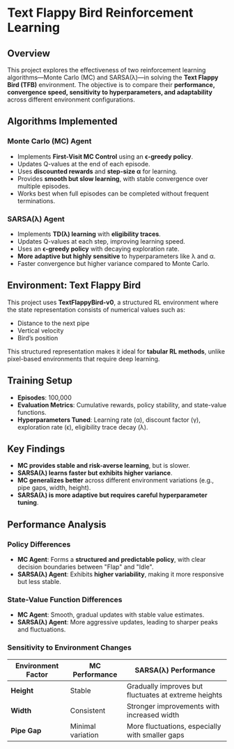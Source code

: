 # Text Flappy Bird Reinforcement Learning

## Overview
This project explores the effectiveness of two reinforcement learning algorithms—Monte Carlo (MC) and SARSA(λ)—in solving the **Text Flappy Bird (TFB)** environment. The objective is to compare their **performance, convergence speed, sensitivity to hyperparameters, and adaptability** across different environment configurations.

## Algorithms Implemented
### Monte Carlo (MC) Agent
- Implements **First-Visit MC Control** using an **ϵ-greedy policy**.
- Updates Q-values at the end of each episode.
- Uses **discounted rewards** and **step-size α** for learning.
- Provides **smooth but slow learning**, with stable convergence over multiple episodes.
- Works best when full episodes can be completed without frequent terminations.

### SARSA(λ) Agent
- Implements **TD(λ) learning** with **eligibility traces**.
- Updates Q-values at each step, improving learning speed.
- Uses an **ϵ-greedy policy** with decaying exploration rate.
- **More adaptive but highly sensitive** to hyperparameters like λ and α.
- Faster convergence but higher variance compared to Monte Carlo.

## Environment: Text Flappy Bird
This project uses **TextFlappyBird-v0**, a structured RL environment where the state representation consists of numerical values such as:
- Distance to the next pipe
- Vertical velocity
- Bird’s position

This structured representation makes it ideal for **tabular RL methods**, unlike pixel-based environments that require deep learning.

## Training Setup
- **Episodes**: 100,000
- **Evaluation Metrics**: Cumulative rewards, policy stability, and state-value functions.
- **Hyperparameters Tuned**: Learning rate (α), discount factor (γ), exploration rate (ϵ), eligibility trace decay (λ).

## Key Findings
- **MC provides stable and risk-averse learning**, but is slower.
- **SARSA(λ) learns faster but exhibits higher variance**.
- **MC generalizes better** across different environment variations (e.g., pipe gaps, width, height).
- **SARSA(λ) is more adaptive but requires careful hyperparameter tuning**.

## Performance Analysis
### Policy Differences
- **MC Agent**: Forms a **structured and predictable policy**, with clear decision boundaries between "Flap" and "Idle".
- **SARSA(λ) Agent**: Exhibits **higher variability**, making it more responsive but less stable.

### State-Value Function Differences
- **MC Agent**: Smooth, gradual updates with stable value estimates.
- **SARSA(λ) Agent**: More aggressive updates, leading to sharper peaks and fluctuations.

### Sensitivity to Environment Changes
| Environment Factor | MC Performance | SARSA(λ) Performance |
|--------------------|---------------|----------------------|
| **Height** | Stable | Gradually improves but fluctuates at extreme heights |
| **Width** | Consistent | Stronger improvements with increased width |
| **Pipe Gap** | Minimal variation | More fluctuations, especially with smaller gaps |

